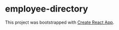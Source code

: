 # employee-directory

This project was bootstrapped with [Create React App](https://github.com/facebook/create-react-app).